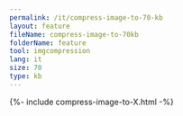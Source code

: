 ```yaml
---
permalink: /it/compress-image-to-70-kb
layout: feature
fileName: compress-image-to-70kb
folderName: feature
tool: imgcompression
lang: it
size: 70
type: kb
---
```


{%- include compress-image-to-X.html -%}
